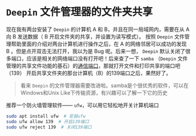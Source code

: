 # `Deepin` 文件管理器的文件夹共享

现在我有两台安装了 `Deepin` 的计算机 A 和 B，并且在同一局域网内，需要在从 A 向 B 发送数据（ B 开启文件夹的共享，并设置为读写模式）。
按照 `Deepin` 文件管理帮助里面的介绍对两台计算机进行操作之后，在 A 的网络邻居可以成功的发现 B 。但是点开双击无法打开，我以为是 Bug 呢。后来一想， `Deepin` 默认关闭了很多端口，应该是相关的网络端口没有打开吧！后来查了一下 `samba` （`Deepin` 文件管理的共享文件功能的基石）的[通信端口](https://blog.csdn.net/wangsifu2009/article/details/6780749)，那就打开文件和打印共享的端口吧（139）
开启共享文件夹的那台计算机（B）的139端口之后，果然好了。
>看来 `Deepin` 的文件管理器需要改进啦。samba是个很优秀的软件，可以在Windows和Unix Like下传输资源，有兴趣可以了解一下它的历史

推荐一个防火墙管理软件—— `ufw`，可以用它轻松地开关计算机端口

``` bash
sudo apt install ufw  # 安装ufw
sudo ufw allow 139  # 开启139端口
sudo ufw reject 139  # 关闭139端口
```

 
 <comment-comment/> 
 